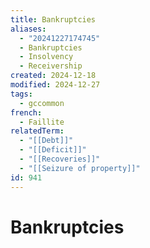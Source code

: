 ```yaml
---
title: Bankruptcies
aliases:
  - "20241227174745"
  - Bankruptcies
  - Insolvency
  - Receivership
created: 2024-12-18
modified: 2024-12-27
tags:
  - gccommon
french:
  - Faillite
relatedTerm:
  - "[[Debt]]"
  - "[[Deficit]]"
  - "[[Recoveries]]"
  - "[[Seizure of property]]"
id: 941
---
```

# Bankruptcies
